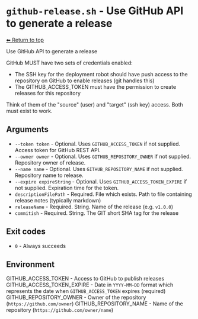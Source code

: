 
# `github-release.sh` - Use GitHub API to generate a release

[⬅ Return to top](index.md)

Use GitHub API to generate a release

GitHub MUST have two sets of credentials enabled:

- The SSH key for the deployment robot should have push access to the repository on GitHub to enable releases (git handles this)
- The GITHUB_ACCESS_TOKEN must have the permission to create releases for this repository

Think of them of the "source" (user) and "target" (ssh key) access. Both must exist to work.

## Arguments

- `--token token` - Optional. Uses `GITHUB_ACCESS_TOKEN` if not supplied. Access token for GitHub REST API.
- `--owner owner` - Optional. Uses `GITHUB_REPOSITORY_OWNER` if not supplied. Repository owner of release.
- `--name name` - Optional. Uses `GITHUB_REPOSITORY_NAME` if not supplied. Repository name to release.
- `--expire expireString` - Optional. Uses `GITHUB_ACCESS_TOKEN_EXPIRE` if not supplied. Expiration time for the token.
- `descriptionFilePath` - Required. File which exists. Path to file containing release notes (typically markdown)
- `releaseName` - Required. String. Name of the release (e.g. `v1.0.0`)
- `commitish` - Required. String. The GIT short SHA tag for the release

## Exit codes

- `0` - Always succeeds

## Environment

GITHUB_ACCESS_TOKEN - Access to GitHub to publish releases
GITHUB_ACCESS_TOKEN_EXPIRE - Date in `YYYY-MM-DD` format which represents the date when `GITHUB_ACCESS_TOKEN` expires (required)
GITHUB_REPOSITORY_OWNER - Owner of the repository (`https://github.com/owner`)
GITHUB_REPOSITORY_NAME - Name of the repository (`https://github.com/owner/name`)
